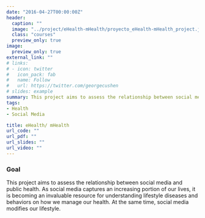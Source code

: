 ```yaml
---
date: "2016-04-27T00:00:00Z"
header:
  caption: ""
  image: "../project/eHealth-mHealth/proyecto_eHealth-mHealth_project.jpg"
  class: "courses"
  preview_only: true
image:
  preview_only: true
external_link: ""
# links:
# - icon: twitter
#   icon_pack: fab
#   name: Follow
#   url: https://twitter.com/georgecushen
# slides: example
summary: This project aims to assess the relationship between social media and public health.
tags:
- Health
- Social Media

title: eHealth/ mHealth
url_code: ""
url_pdf: ""
url_slides: ""
url_video: ""
---
```


### Goal
This project aims to assess the relationship between social media and public health. As social media captures an increasing portion of our lives, it is becoming an invaluable resource for understanding lifestyle diseases and behaviors on how we manage our health. At the same time, social media modifies our lifestyle.

